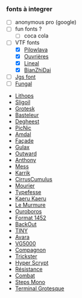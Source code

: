 ### fonts à integrer
* [ ] anonymous pro (google)
* [ ] fun fonts ?
	* [ ] coca cola
* [ ] VTF fonts
	* [x] [Pilowlava](https://velvetyne.fr/fonts/pilowlava/)
	* [x] [Ouvrières](https://velvetyne.fr/fonts/ouvrieres/)
	* [x] [Lineal](https://velvetyne.fr/fonts/lineal/)
	* [x] [BianZhiDai](https://velvetyne.fr/fonts/bianzhidai/)
* [ ] [Jgs font](https://velvetyne.fr/fonts/jgs-font/)
* [ ] [Fungal](https://velvetyne.fr/fonts/fungal/)
- [Lithops](https://velvetyne.fr/fonts/lithops/)
- [Sligoil](https://velvetyne.fr/fonts/sligoil/)
- [Grotesk](https://velvetyne.fr/fonts/grotesk/)
- [Basteleur](https://velvetyne.fr/fonts/basteleur/)
- [Degheest](https://velvetyne.fr/fonts/degheest/)
- [PicNic](https://velvetyne.fr/fonts/picnic/)
- [Amdal](https://velvetyne.fr/fonts/amdal/)
- [Façade](https://velvetyne.fr/fonts/facade/)
- [Gulax](https://velvetyne.fr/fonts/gulax/)
- [Outward](https://velvetyne.fr/fonts/outward/)
- [Anthony](https://velvetyne.fr/fonts/anthony/)
- [Mess](https://velvetyne.fr/fonts/mess/)
- [Karrik](https://velvetyne.fr/fonts/karrik/)
- [CirrusCumulus](https://velvetyne.fr/fonts/cirruscumulus/)
- [Mourier](https://velvetyne.fr/fonts/mourier/)
- [Typefesse](https://velvetyne.fr/fonts/typefesse/)
- [Kaeru Kaeru](https://velvetyne.fr/fonts/kaeru-kaeru/)
- [Le Murmure](https://velvetyne.fr/fonts/le-murmure/)
- [Ouroboros](https://velvetyne.fr/fonts/ouroboros/)
- [Format 1452](https://velvetyne.fr/fonts/format-1452/)
- [BackOut](https://velvetyne.fr/fonts/backout/)
- [TINY](https://velvetyne.fr/fonts/tiny/)
- [Avara](https://velvetyne.fr/fonts/avara/)
- [VG5000](https://velvetyne.fr/fonts/vg5000/)
- [Compagnon](https://velvetyne.fr/fonts/compagnon/)
- [Trickster](https://velvetyne.fr/fonts/trickster/)
- [Hyper Scrypt](https://velvetyne.fr/fonts/hyper-scrypt/)
- [Résistance](https://velvetyne.fr/fonts/resistance/)
- [Combat](https://velvetyne.fr/fonts/combat/)
- [Steps Mono](https://velvetyne.fr/fonts/steps-mono/)
- [Terminal Grotesque](https://velvetyne.fr/fonts/terminal-grotesque/)